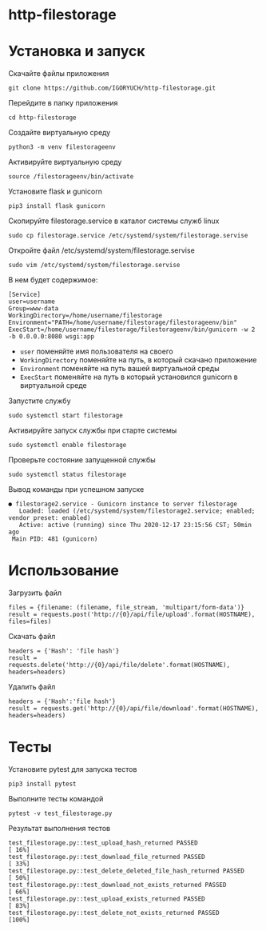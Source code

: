 # http-filestorage

# Установка и запуск
Скачайте файлы приложения
```
git clone https://github.com/IGORYUCH/http-filestorage.git
```
Перейдите в папку приложения
```
cd http-filestorage
```
Создайте виртуальную среду
```
python3 -m venv filestorageenv
```
Активируйте виртуальную среду
```
source /filestorageenv/bin/activate
```
Установите flask и gunicorn
```
pip3 install flask gunicorn
```
Скопируйте filestorage.service в каталог системы служб linux
```
sudo cp filestorage.service /etc/systemd/system/filestorage.servise
```
Откройте файл /etc/systemd/system/filestorage.servise
```
sudo vim /etc/systemd/system/filestorage.servise
```
В нем будет содержимое:
```
[Service]
user=username
Group=www-data
WorkingDirectory=/home/username/filestorage
Environment="PATH=/home/username/filestorage/filestorageenv/bin"
ExecStart=/home/username/filestorage/filestorageenv/bin/gunicorn -w 2 -b 0.0.0.0:8080 wsgi:app
```
* `user` поменяйте имя пользователя на своего
* `WorkingDirectory` поменяйте на путь, в который скачано приложение
* `Environment` поменяйте на путь вашей виртуальной среды
* `ExecStart` поменяйте на путь в который установился gunicorn в виртуальной среде

Запустите службу 
```
sudo systemctl start filestorage
```
Активируйте запуск службы при старте системы
```
sudo systemctl enable filestorage
```
Проверьте состояние запущенной службы
```
sudo systemctl status filestorage
```
Вывод команды при успешном запуске
```
● filestorage2.service - Gunicorn instance to server filestorage
   Loaded: loaded (/etc/systemd/system/filestorage2.service; enabled; vendor preset: enabled)
   Active: active (running) since Thu 2020-12-17 23:15:56 CST; 50min ago
 Main PID: 481 (gunicorn)
 ```
# Использование

Загрузить файл
```
files = {filename: (filename, file_stream, 'multipart/form-data')}
result = requests.post('http://{0}/api/file/upload'.format(HOSTNAME), files=files)
```
Скачать файл
```
headers = {'Hash': 'file hash'}
result = requests.delete('http://{0}/api/file/delete'.format(HOSTNAME), headers=headers)
```
Удалить файл
```
headers = {'Hash':'file hash'}
result = requests.get('http://{0}/api/file/download'.format(HOSTNAME), headers=headers)
```
# Тесты
Установите pytest для запуска тестов
 ```
 pip3 install pytest
  ```
Выполните тесты командой
 ```
 pytest -v test_filestorage.py
 ```
 Результат выполнения тестов
 ```
test_filestorage.py::test_upload_hash_returned PASSED                                                                                       [ 16%]
test_filestorage.py::test_download_file_returned PASSED                                                                                     [ 33%]
test_filestorage.py::test_delete_deleted_file_hash_returned PASSED                                                                          [ 50%]
test_filestorage.py::test_download_not_exists_returned PASSED                                                                               [ 66%]
test_filestorage.py::test_upload_exists_returned PASSED                                                                                     [ 83%]
test_filestorage.py::test_delete_not_exists_returned PASSED                                                                                 [100%]
```
